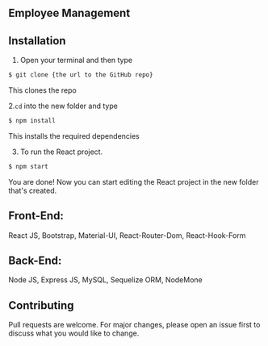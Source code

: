 ## Employee Management


## Installation
1. Open your terminal and then type
```bash
$ git clone {the url to the GitHub repo}
```
This clones the repo

2.`cd` into the new folder and type
```bash
$ npm install
```
This installs the required dependencies

3. To run the React project.
```bash
$ npm start
```
You are done! Now you can start editing the React project in the new folder that's created.

## Front-End:
React JS, Bootstrap, Material-UI, React-Router-Dom, React-Hook-Form

## Back-End:
Node JS, Express JS, MySQL, Sequelize ORM, NodeMone

## Contributing
Pull requests are welcome. For major changes, please open an issue first to discuss what you would like to change.

